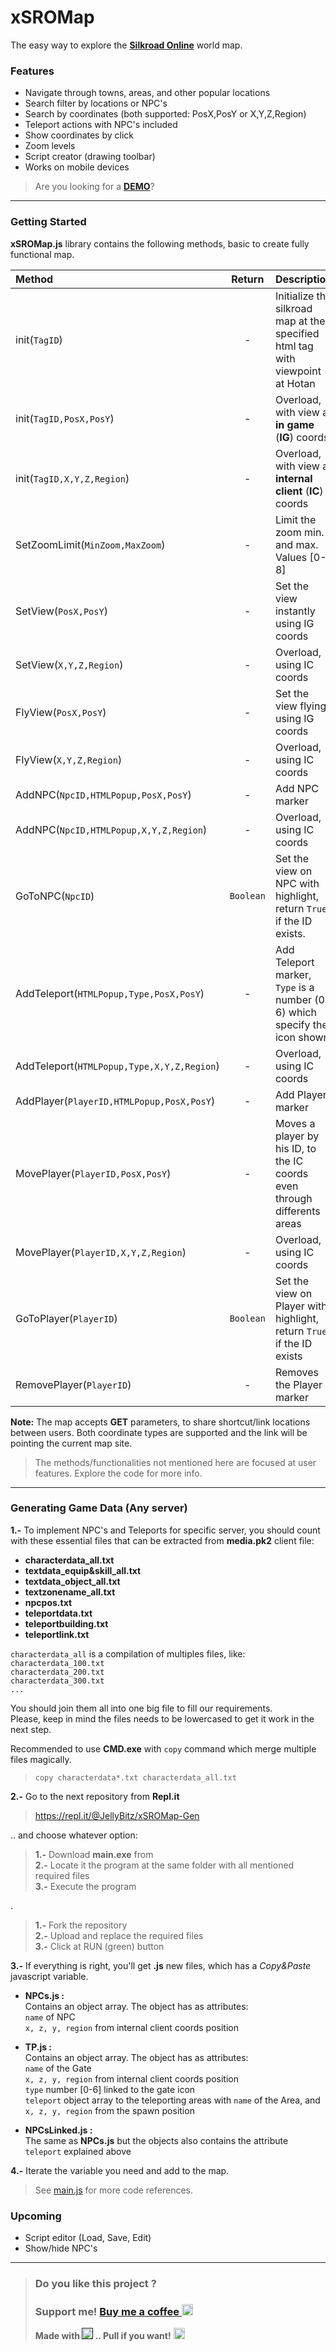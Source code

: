 # xSROMap
The easy way to explore the [**Silkroad Online**](http://www.joymax.com/silkroad/) world map.

### Features
- Navigate through towns, areas, and other popular locations
- Search filter by locations or NPC's
- Search by coordinates (both supported: PosX,PosY or X,Y,Z,Region)
- Teleport actions with NPC's included
- Show coordinates by click
- Zoom levels
- Script creator (drawing toolbar)
- Works on mobile devices

> Are you looking for a [**DEMO**](http://JellyBitz.github.io/xSROMap)?

---
### Getting Started

**xSROMap.js** library contains the following methods, basic to create fully functional map.

| Method | Return | Description
| :---- | :---: | :--- |
| init(`TagID`) | - | Initialize the silkroad map at the specified html tag with viewpoint at Hotan
| init(`TagID,PosX,PosY`) | - | Overload, with view at **in game** (**IG**) coords
| init(`TagID,X,Y,Z,Region`) | - | Overload, with view at **internal client** (**IC**) coords
| SetZoomLimit(`MinZoom,MaxZoom`) | - | Limit the zoom min. and max. Values [0-8]
| SetView(`PosX,PosY`) | - | Set the view instantly using IG coords
| SetView(`X,Y,Z,Region`) | - | Overload, using IC coords
| FlyView(`PosX,PosY`) | - | Set the view flying using IG coords
| FlyView(`X,Y,Z,Region`) | - | Overload, using IC coords
| AddNPC(`NpcID,HTMLPopup,PosX,PosY`) | - | Add NPC marker
| AddNPC(`NpcID,HTMLPopup,X,Y,Z,Region`) | - | Overload, using IC coords
| GoToNPC(`NpcID`) | `Boolean` | Set the view on NPC with highlight, return `True` if the ID exists.
| AddTeleport(`HTMLPopup,Type,PosX,PosY`) | - | Add Teleport marker, `Type` is a number (0-6) which specify the icon shown
| AddTeleport(`HTMLPopup,Type,X,Y,Z,Region`) | - | Overload, using IC coords
| AddPlayer(`PlayerID,HTMLPopup,PosX,PosY`) | - | Add Player marker
| MovePlayer(`PlayerID,PosX,PosY`) | - | Moves a player by his ID, to the IC coords even through differents areas
| MovePlayer(`PlayerID,X,Y,Z,Region`) | - | Overload, using IC coords
| GoToPlayer(`PlayerID`) | `Boolean` | Set the view on Player with highlight, return `True` if the ID exists
| RemovePlayer(`PlayerID`) | - | Removes the Player marker

**Note:** The map accepts **GET** parameters, to share shortcut/link locations between users. Both coordinate types are supported and the link will be pointing the current map site.

> The methods/functionalities not mentioned here are focused at user features. Explore the code for more info.

---
### Generating Game Data (Any server)

**1.-** To implement NPC's and Teleports for specific server, you should count with these essential files that can be extracted from **media.pk2** client file:

- **characterdata_all.txt**
- **textdata_equip&skill_all.txt**
- **textdata_object_all.txt**
- **textzonename_all.txt**
- **npcpos.txt**
- **teleportdata.txt**
- **teleportbuilding.txt**
- **teleportlink.txt**

`characterdata_all` is a compilation of multiples files, like:  
`characterdata_100.txt`  
`characterdata_200.txt`  
`characterdata_300.txt`  
`...`

You should join them all into one big file to fill our requirements.  
Please, keep in mind the files needs to be lowercased to get it work in the next step.

Recommended to use **CMD.exe** with `copy` command which merge multiple files magically.
> `copy characterdata*.txt characterdata_all.txt`

**2.-** Go to the next repository from **Repl.it**
> https://repl.it/@JellyBitz/xSROMap-Gen

.. and choose whatever option:
 
> **1.-** Download **main.exe** from  
> **2.-** Locate it the program at the same folder with all mentioned required files  
> **3.-** Execute the program

.
> **1.-** Fork the repository  
> **2.-** Upload and replace the required files  
> **3.-** Click at RUN (green) button

**3.-** If everything is right, you'll get **.js** new files, which has a *Copy&Paste* javascript variable.

- **NPCs.js :**  
Contains an object array. The object has as attributes:  
`name` of NPC  
`x, z, y, region` from internal client coords position

- **TP.js :**  
Contains an object array. The object has as attributes:  
`name` of the Gate  
`x, z, y, region` from internal client coords position  
`type` number [0-6] linked to the gate icon  
`teleport` object array to the teleporting areas with `name` of the Area, and `x, z, y, region` from the spawn position

- **NPCsLinked.js :**  
The same as **NPCs.js** but the objects also contains the attribute `teleport` explained above

**4.-** Iterate the variable you need and add to the map.
> See [main.js](https://github.com/JellyBitz/xSROMap/blob/master/assets/js/main.js) for more code references.

### Upcoming
- Script editor (Load, Save, Edit)
- Show/hide NPC's

---
> ### **Do you like this project ?**  
> ### Support me! [Buy me a coffee <img src="https://twemoji.maxcdn.com/2/72x72/2615.png" width="18" height="18">](https://www.buymeacoffee.com/JellyBitz "Coffee <3")
> 
> **Made with [<img title="Yes, Code!" src="https://twemoji.maxcdn.com/2/72x72/1f499.png" width="18" height="18">]() .. Pull if you want!** <img title="I'm JellyBitz" src="https://twemoji.maxcdn.com/2/72x72/1f575.png" width="18" height="18">